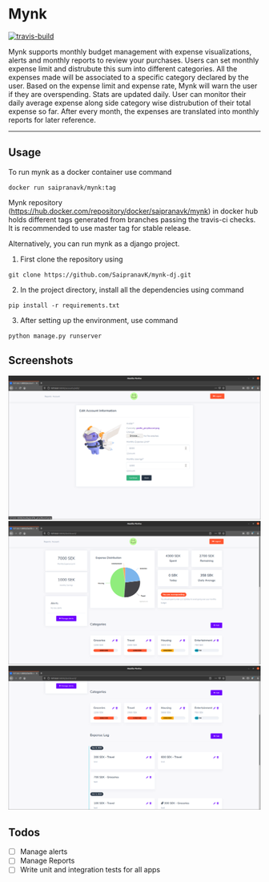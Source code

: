 # Mynk
[![travis-build](https://travis-ci.org/SaipranavK/mynk-dj.svg?branch=master)](https://travis-ci.org/SaipranavK/mynk-dj.svg?branch=master)

Mynk supports monthly budget management with expense visualizations, alerts and monthly reports to review your purchases. Users can set monthly expense limit and distrubute this sum into different categories. All the expenses made will be associated to a specific category declared by the user. Based on the expense limit and expense rate, Mynk will warn the user if they are overspending. Stats are updated daily. User can monitor their daily average expense along side category wise distrubution of their total expense so far. After every month, the expenses are translated into monthly reports for later reference. 

---

## Usage
To run mynk as a docker container use command
```
docker run saipranavk/mynk:tag
```

Mynk repository (https://hub.docker.com/repository/docker/saipranavk/mynk) in docker hub holds different tags generated from branches passing the travis-ci checks.
It is recommended to use master tag for stable release. 

Alternatively, you can run mynk as a django project.

1. First clone the repository using 
```
git clone https://github.com/SaipranavK/mynk-dj.git
```

2. In the project directory, install all the dependencies using command
```
pip install -r requirements.txt
```

3. After setting up the environment, use command
```
python manage.py runserver
```

## Screenshots
<img src="./public/mynk_account.png">
<img src="./public/mynk_dashboard.png">
<img src="./public/mynk_dashboard2.png">


## Todos

- [ ] Manage alerts
- [ ] Manage Reports
- [ ] Write unit and integration tests for all apps